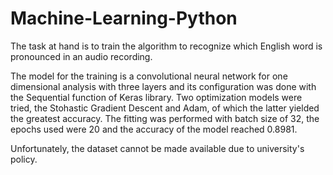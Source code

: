 # Machine-Learning-Python

The task at hand is to train the algorithm to recognize which 
English word is pronounced in an audio recording.

The model for the training is a convolutional neural  network 
for  one  dimensional  analysis  with  three  layers  and  its
configuration was done with the Sequential function of Keras library.
Two optimization models were tried, the Stohastic Gradient Descent and Adam, of which the latter
yielded the greatest accuracy.  The fitting was performed with batch size of 32,  the epochs used
were 20 and the accuracy of the model reached 0.8981.

Unfortunately, the dataset cannot be made available due to university's policy.
